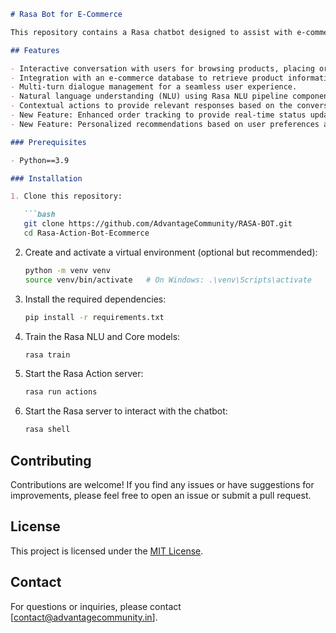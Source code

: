 ```markdown
# Rasa Bot for E-Commerce

This repository contains a Rasa chatbot designed to assist with e-commerce-related tasks. The chatbot is trained to interact with users, provide product information, process orders, offer customer support, and handle new features. It leverages the Rasa framework to handle natural language understanding and dialogue management, and utilizes the Transformers BERT model for enhanced language understanding.

## Features

- Interactive conversation with users for browsing products, placing orders, and getting assistance.
- Integration with an e-commerce database to retrieve product information and process orders.
- Multi-turn dialogue management for a seamless user experience.
- Natural language understanding (NLU) using Rasa NLU pipeline components, including the Transformers BERT model.
- Contextual actions to provide relevant responses based on the conversation flow.
- New Feature: Enhanced order tracking to provide real-time status updates on user orders.
- New Feature: Personalized recommendations based on user preferences and browsing history.

### Prerequisites

- Python==3.9

### Installation

1. Clone this repository:

   ```bash
   git clone https://github.com/AdvantageCommunity/RASA-BOT.git
   cd Rasa-Action-Bot-Ecommerce
   ```

2. Create and activate a virtual environment (optional but recommended):

   ```bash
   python -m venv venv
   source venv/bin/activate   # On Windows: .\venv\Scripts\activate
   ```

3. Install the required dependencies:

   ```bash
   pip install -r requirements.txt
   ```

4. Train the Rasa NLU and Core models:

   ```bash
   rasa train
   ```

5. Start the Rasa Action server:

   ```bash
   rasa run actions
   ```

6. Start the Rasa server to interact with the chatbot:

   ```bash
   rasa shell
   ```

## Contributing

Contributions are welcome! If you find any issues or have suggestions for improvements, please feel free to open an issue or submit a pull request.

## License

This project is licensed under the [MIT License](LICENSE).

## Contact

For questions or inquiries, please contact [contact@advantagecommunity.in].
